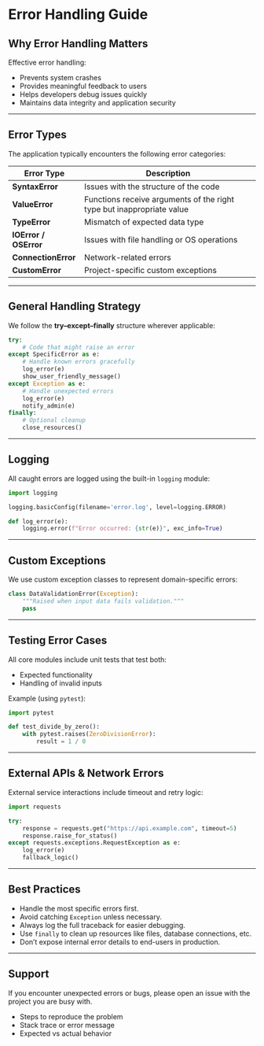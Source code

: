 #  Error Handling Guide

##  Why Error Handling Matters

Effective error handling:
- Prevents system crashes
- Provides meaningful feedback to users
- Helps developers debug issues quickly
- Maintains data integrity and application security

---

##  Error Types

The application typically encounters the following error categories:

| Error Type       | Description |
|------------------|-------------|
| **SyntaxError**  | Issues with the structure of the code |
| **ValueError**   | Functions receive arguments of the right type but inappropriate value |
| **TypeError**    | Mismatch of expected data type |
| **IOError / OSError** | Issues with file handling or OS operations |
| **ConnectionError** | Network-related errors |
| **CustomError**  | Project-specific custom exceptions |

---

## General Handling Strategy

We follow the **try–except–finally** structure wherever applicable:

```python
try:
    # Code that might raise an error
except SpecificError as e:
    # Handle known errors gracefully
    log_error(e)
    show_user_friendly_message()
except Exception as e:
    # Handle unexpected errors
    log_error(e)
    notify_admin(e)
finally:
    # Optional cleanup
    close_resources()
```

---

##  Logging

All caught errors are logged using the built-in `logging` module:

```python
import logging

logging.basicConfig(filename='error.log', level=logging.ERROR)

def log_error(e):
    logging.error(f"Error occurred: {str(e)}", exc_info=True)
```

---

##  Custom Exceptions

We use custom exception classes to represent domain-specific errors:

```python
class DataValidationError(Exception):
    """Raised when input data fails validation."""
    pass
```

---

##  Testing Error Cases

All core modules include unit tests that test both:
- Expected functionality
- Handling of invalid inputs

Example (using `pytest`):

```python
import pytest

def test_divide_by_zero():
    with pytest.raises(ZeroDivisionError):
        result = 1 / 0
```

---

##  External APIs & Network Errors

External service interactions include timeout and retry logic:

```python
import requests

try:
    response = requests.get("https://api.example.com", timeout=5)
    response.raise_for_status()
except requests.exceptions.RequestException as e:
    log_error(e)
    fallback_logic()
```

---

##  Best Practices

- Handle the most specific errors first.
- Avoid catching `Exception` unless necessary.
- Always log the full traceback for easier debugging.
- Use `finally` to clean up resources like files, database connections, etc.
- Don’t expose internal error details to end-users in production.

---

##  Support

If you encounter unexpected errors or bugs, please open an issue with the project you are busy with.
- Steps to reproduce the problem
- Stack trace or error message
- Expected vs actual behavior

